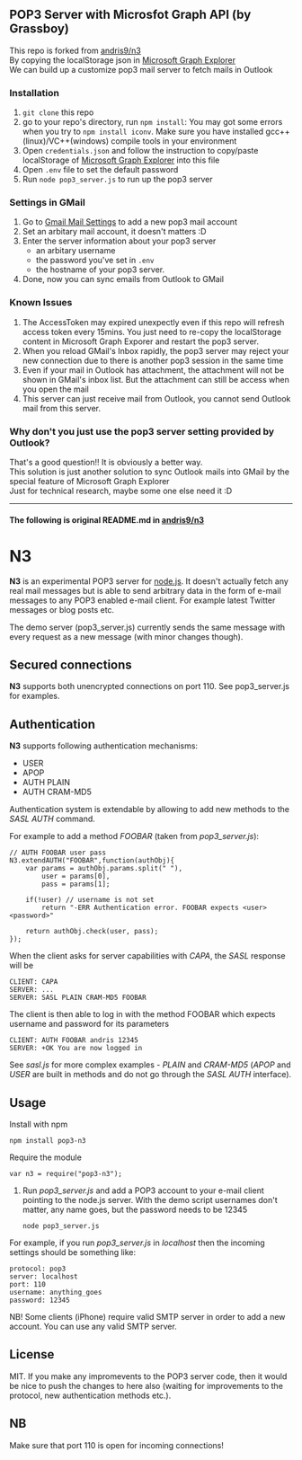 POP3 Server with Microsfot Graph API (by Grassboy)
-------------------------------------------------

This repo is forked from [andris9/n3](https://github.com/andris9/n3)   
By copying the localStorage json in [Microsoft Graph Explorer](https://developer.microsoft.com/en-us/graph/graph-explorer)   
We can build up a customize pop3 mail server to fetch mails in Outlook   

### Installation
1. ```git clone``` this repo
2. go to your repo's directory, run ```npm install```: You may got some errors when you try to ```npm install iconv```. Make sure you have installed gcc++(linux)/VC++(windows) compile tools in your environment
3. Open ```credentials.json``` and follow the instruction to copy/paste localStorage of [Microsoft Graph Explorer](https://developer.microsoft.com/en-us/graph/graph-explorer) into this file
4. Open ```.env``` file to set the default password
5. Run ```node pop3_server.js``` to run up the pop3 server

### Settings in GMail
1. Go to [Gmail Mail Settings](https://mail.google.com/mail/u/0/#settings/accounts) to add a new pop3 mail account
2. Set an arbitary mail account, it doesn't matters :D
3. Enter the server information about your pop3 server
   * an arbitary username
   * the password you've set in ```.env```
   * the hostname of your pop3 server.
4. Done, now you can sync emails from Outlook to GMail

### Known Issues
1. The AccessToken may expired unexpectly even if this repo will refresh access token every 15mins. You just need to re-copy the localStorage content in Microsoft Graph Exporer and restart the pop3 server.
2. When you reload GMail's Inbox rapidly, the pop3 server may reject your new connection due to there is another pop3 session in the same time
3. Even if your mail in Outlook has attachment, the attachment will not be shown in GMail's inbox list. But the attachment can still be access when you open the mail
4. This server can just receive mail from Outlook, you cannot send Outlook mail from this server.

### Why don't you just use the pop3 server setting provided by Outlook?
That's a good question!! It is obviously a better way.   
This solution is just another solution to sync Outlook mails into GMail by the special feature of Microsoft Graph Explorer   
Just for technical research, maybe some one else need it :D

-------------------------------------------------
#### The following is original README.md in [andris9/n3](https://github.com/andris9/n3)   

N3
====

**N3** is an experimental POP3 server for [node.js](http://nodejs.org). It doesn't actually fetch any real mail messages but is able to send arbitrary data in the form of e-mail messages to any POP3 enabled e-mail client. For example latest Twitter messages or blog posts etc.

The demo server (pop3_server.js) currently sends the same message with every request as a new message (with minor changes though). 

Secured connections
----------

**N3** supports both unencrypted connections on port 110. See pop3_server.js for examples.

Authentication
--------------

**N3** supports following authentication mechanisms:

  * USER
  * APOP
  * AUTH PLAIN
  * AUTH CRAM-MD5

Authentication system is extendable by allowing to add new methods to the *SASL AUTH* command.

For example to add a method *FOOBAR* (taken from *pop3_server.js*):

    // AUTH FOOBAR user pass
    N3.extendAUTH("FOOBAR",function(authObj){
        var params = authObj.params.split(" "),
            user = params[0],
            pass = params[1];

        if(!user) // username is not set
            return "-ERR Authentication error. FOOBAR expects <user> <password>"

        return authObj.check(user, pass);
    });

When the client asks for server capabilities with *CAPA*, the *SASL* response will be

    CLIENT: CAPA
    SERVER: ...
    SERVER: SASL PLAIN CRAM-MD5 FOOBAR

The client is then able to log in with the method FOOBAR which expects username and password for its parameters

    CLIENT: AUTH FOOBAR andris 12345
    SERVER: +OK You are now logged in

See *sasl.js* for more complex examples - *PLAIN* and *CRAM-MD5* (*APOP* and *USER* are built in methods and do not go through the *SASL AUTH* interface).

Usage
-------

Install with npm

    npm install pop3-n3

Require the module

    var n3 = require("pop3-n3");

1. Run *pop3_server.js* and add a POP3 account to your e-mail client pointing to the node.js server. With the demo script usernames don't matter, any name goes, but the password needs to be 12345

       node pop3_server.js

For example, if you run *pop3_server.js* in *localhost* then the incoming settings should be something like:

    protocol: pop3
    server: localhost
    port: 110
    username: anything_goes
    password: 12345
    
NB! Some clients (iPhone) require valid SMTP server in order to add a new account. You can use any valid SMTP server.

License
-------

MIT. If you make any impromevents to the POP3 server code, then it would be nice to push the changes to here also (waiting for improvements to the protocol, new authentication methods etc.).

NB
-------

Make sure that port 110 is open for incoming connections!
